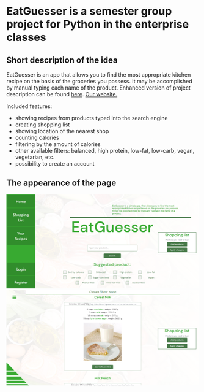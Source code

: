 # EatGuesser is a semester group project for Python in the enterprise classes 
## Short description of the idea
EatGuesser is an app that allows you to find the most appropriate kitchen recipe on the basis of the groceries you possess. It may be accomplished by manual typing each name of the product. Enhanced version of project description can be found [here](enhanced.txt).
[Our website.](https://eat-guesser.herokuapp.com/)

Included features:
- showing recipes from products typed into the search engine
- creating shopping list
- showing location of the nearest shop 
- counting calories
- filtering by the amount of calories
- other available filters: balanced, high protein, low-fat, low-carb, vegan, vegetarian, etc.
- possibility to create an account

## The appearance of the page
![main page](main.png)
![after search](search.png)
